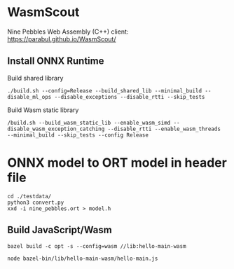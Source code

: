 # WasmScout
Nine Pebbles Web Assembly (C++) client: https://parabul.github.io/WasmScout/

## Install ONNX Runtime

Build shared library
```shell
./build.sh --config=Release --build_shared_lib --minimal_build --disable_ml_ops --disable_exceptions --disable_rtti --skip_tests
```

Build Wasm static library
```shell
/build.sh --build_wasm_static_lib --enable_wasm_simd --disable_wasm_exception_catching --disable_rtti --enable_wasm_threads  --minimal_build --skip_tests --config Release
```

# ONNX model to ORT model in header file
```shell
cd ./testdata/
python3 convert.py
xxd -i nine_pebbles.ort > model.h
```

## Build JavaScript/Wasm
```shell
bazel build -c opt -s --config=wasm //lib:hello-main-wasm

node bazel-bin/lib/hello-main-wasm/hello-main.js
```